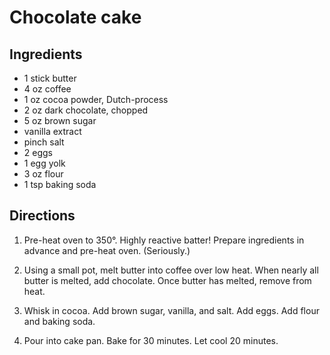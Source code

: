 # Chocolate cake

## Ingredients
 - 1 stick butter
 - 4 oz coffee
 - 1 oz cocoa powder, Dutch-process
 - 2 oz dark chocolate, chopped
 - 5 oz brown sugar
 - vanilla extract
 - pinch salt
 - 2 eggs
 - 1 egg yolk
 - 3 oz flour
 - 1 tsp baking soda

## Directions
 1. Pre-heat oven to 350°. Highly reactive batter! Prepare ingredients in
    advance and pre-heat oven. (Seriously.)

 2. Using a small pot, melt butter into coffee over low heat. When nearly all
    butter is melted, add chocolate. Once butter has melted, remove from heat.

 3. Whisk in cocoa. Add brown sugar, vanilla, and salt. Add eggs. Add flour and
    baking soda.

 4. Pour into cake pan. Bake for 30 minutes. Let cool 20 minutes.

